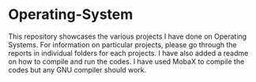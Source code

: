 # Operating-System
This repository showcases the various projects I have done on Operating Systems.
For information on particular projects, please go through the reports in individual folders for each projects. I have also added a readme on how to compile and run the codes. I have used MobaX to compile the codes but any GNU compiler should work. 
